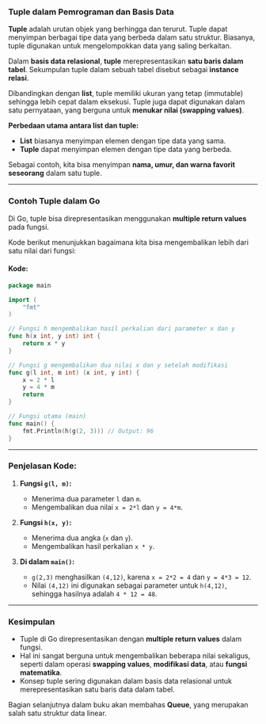 ### **Tuple dalam Pemrograman dan Basis Data**  

**Tuple** adalah urutan objek yang berhingga dan terurut. Tuple dapat menyimpan berbagai tipe data yang berbeda dalam satu struktur. Biasanya, tuple digunakan untuk mengelompokkan data yang saling berkaitan.  

Dalam **basis data relasional**, **tuple** merepresentasikan **satu baris dalam tabel**. Sekumpulan tuple dalam sebuah tabel disebut sebagai **instance relasi**.  

Dibandingkan dengan **list**, tuple memiliki ukuran yang tetap (immutable) sehingga lebih cepat dalam eksekusi. Tuple juga dapat digunakan dalam satu pernyataan, yang berguna untuk **menukar nilai (swapping values)**.  

**Perbedaan utama antara list dan tuple:**
- **List** biasanya menyimpan elemen dengan tipe data yang sama.
- **Tuple** dapat menyimpan elemen dengan tipe data yang berbeda.

Sebagai contoh, kita bisa menyimpan **nama, umur, dan warna favorit seseorang** dalam satu tuple.

---

### **Contoh Tuple dalam Go**
Di Go, tuple bisa direpresentasikan menggunakan **multiple return values** pada fungsi.  

Kode berikut menunjukkan bagaimana kita bisa mengembalikan lebih dari satu nilai dari fungsi:

#### **Kode:**
```go
package main

import (
	"fmt"
)

// Fungsi h mengembalikan hasil perkalian dari parameter x dan y
func h(x int, y int) int {
	return x * y
}

// Fungsi g mengembalikan dua nilai x dan y setelah modifikasi
func g(l int, m int) (x int, y int) {
	x = 2 * l
	y = 4 * m
	return
}

// Fungsi utama (main)
func main() {
	fmt.Println(h(g(2, 3))) // Output: 96
}
```

---

### **Penjelasan Kode:**
1. **Fungsi `g(l, m)`:**  
   - Menerima dua parameter `l` dan `m`.
   - Mengembalikan dua nilai `x = 2*l` dan `y = 4*m`.

2. **Fungsi `h(x, y)`:**  
   - Menerima dua angka (`x` dan `y`).
   - Mengembalikan hasil perkalian `x * y`.

3. **Di dalam `main()`:**
   - `g(2,3)` menghasilkan `(4,12)`, karena `x = 2*2 = 4` dan `y = 4*3 = 12`.
   - Nilai `(4,12)` ini digunakan sebagai parameter untuk `h(4,12)`, sehingga hasilnya adalah `4 * 12 = 48`.

---

### **Kesimpulan**
- Tuple di Go direpresentasikan dengan **multiple return values** dalam fungsi.
- Hal ini sangat berguna untuk mengembalikan beberapa nilai sekaligus, seperti dalam operasi **swapping values**, **modifikasi data**, atau **fungsi matematika**.
- Konsep tuple sering digunakan dalam basis data relasional untuk merepresentasikan satu baris data dalam tabel.

Bagian selanjutnya dalam buku akan membahas **Queue**, yang merupakan salah satu struktur data linear.
